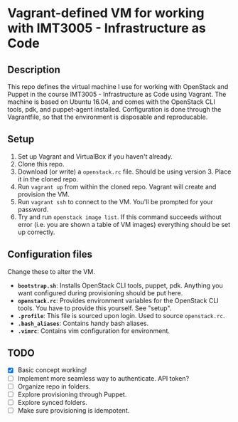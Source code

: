 # Vagrant-defined VM for working with IMT3005 - Infrastructure as Code

## Description

This repo defines the virtual machine I use for working with OpenStack and Puppet in the course IMT3005 - Infrastructure as Code using Vagrant. The machine is based on Ubuntu 16.04, and comes with the OpenStack CLI tools, pdk, and puppet-agent installed. Configuration is done through the Vagrantfile, so that the environment is disposable and reproducable.

## Setup

1. Set up Vagrant and VirtualBox if you haven't already.
1. Clone this repo.
1. Download (or write) a `openstack.rc` file. Should be using version 3. Place it in the cloned repo.
1. Run `vagrant up` from within the cloned repo. Vagrant will create and provision the VM.
1. Run `vagrant ssh` to connect to the VM. You'll be prompted for your password.
1. Try and run `openstack image list`. If this command succeeds without error (i.e. you are shown a table of VM images) everything should be set up correctly.

## Configuration files

Change these to alter the VM.

* **`bootstrap.sh`**: Installs OpenStack CLI tools, puppet, pdk. Anything you want configured during provisioning should be put here.
* **`openstack.rc`**: Provides environment variables for the OpenStack CLI tools. You have to provide this yourself. See "setup".
* **`.profile`**: This file is sourced upon login. Used to source `openstack.rc`.
* **`.bash_aliases`**: Contains handy bash aliases.
* **`.vimrc`**: Contains vim configuration for environment.

## TODO

- [x] Basic concept working!
- [ ] Implement more seamless way to authenticate. API token?
- [ ] Organize repo in folders.
- [ ] Explore provisioning through Puppet.
- [ ] Explore synced folders.
- [ ] Make sure provisioning is idempotent.
